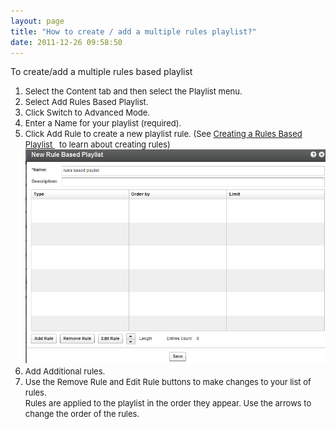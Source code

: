 ```yaml
---
layout: page
title: "How to create / add a multiple rules playlist?"
date: 2011-12-26 09:58:50
---
```


<span style="font-size: small;"></span><span class="mce-procedure">To create/add a multiple rules based playlist</span>

1.  <span style="font-size: small;">Select the Content tab and then select the Playlist menu.</span>
2.  <span style="font-size: small;">Select Add Rules Based Playlist.</span>
3.  <span style="font-size: small;">Click Switch to Advanced Mode.</span>
4.  <span style="font-size: small;">Enter a Name for your playlist (required).</span>
5.  <span style="font-size: small;">Click Add Rule to create a new playlist rule. (See <a href="http://knowledge.kaltura.com/faq/how-create-add-multiple-rules-playlist" target="_blank" title="How to create / add a multiple rules playlist">Creating a Rules Based Playlist </a>  to learn about creating rules)</span>  
    <span style="font-family: David CLM Medium; font-size: medium;"><img src="../../assets/130">
6.  <span style="font-size: small;">Add Additional rules. </span>
7.  <span style="font-size: small;">Use the Remove Rule and Edit Rule buttons to make changes to your list of rules.<br />Rules are applied to the playlist in the order they appear. Use the arrows to change the order of the rules.</span><span style="font-family: David CLM Medium; font-size: medium;"></span><span style="font-family: Times New Roman,serif; font-size: medium;"><span style="font-family: times new roman,times;"><br /><span style="font-size: small;"></span></span></span>

<span style="font-family: David CLM Medium; font-size: medium;"> </span>
